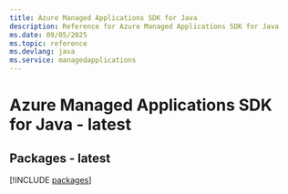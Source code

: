 ```yaml
---
title: Azure Managed Applications SDK for Java
description: Reference for Azure Managed Applications SDK for Java
ms.date: 09/05/2025
ms.topic: reference
ms.devlang: java
ms.service: managedapplications
---
```

# Azure Managed Applications SDK for Java - latest
## Packages - latest
[!INCLUDE [packages](managed-applications-index.md)]
